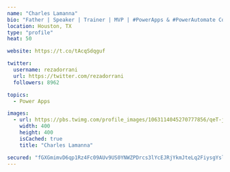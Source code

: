 ```yaml
---
name: "Charles Lamanna"
bio: "Father | Speaker | Trainer | MVP | #PowerApps & #PowerAutomate Community Super User | YouTuber Right-pointing triangle http://youtube.com/c/rezadorrani | Learn - Share - Clockwise rightwards and leftwards open circle arrows"
location: Houston, TX
type: "profile"
heat: 50

website: https://t.co/tAcqSdqguf

twitter:
  username: rezadorrani
  url: https://twitter.com/rezadorrani
  followers: 8962

topics:
  - Power Apps

images:
  - url: https://pbs.twimg.com/profile_images/1063114045270777856/qeT-jpWr_400x400.jpg
    width: 400
    height: 400
    isCached: true
    title: "Charles Lamanna"

secured: "fGXGmimvD6qp1Rz4Fc09AUv9US0YNWZPDrcs3lYcEJRjYkmJteLq2FiysgYslnijyv+znn5+P0N9i9Jja9gd5hlL8hzil2iPkzNyrxpHhZtNIVazuHtcN1ahqeTf1Lm+htn8xu6WcLw67CsT9wrB1EMq83z7Fx1V+GXSi7t1A6fpNGEcDLlhf4Hk6/j8ix8FA44/b8thKQJ44sfm36XSaDoZ6Ny1QrU0MZpTLGOPrMDqt9Y827p9FCJnN8qLG3Ne0nYUod5ImfMXMfFJX2RQlzF5DA1aIfh+IwoqPf08/ZVF0AR4Sz5kr+qMfoebUX67i4MOdBXGWXx/K6zZzuya0/EvqYSPSkG5fvCTUontZDhisZTcuQE2ixF0atftQHT/Gd5fx0iPQeLi+pdZWPgDAWLluJBLTZBtbvUv7cxMQNk=;98W/l3sw1uGEoBeLprHIjg=="
---
```


